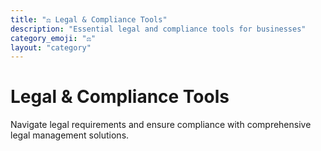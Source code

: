 ```yaml
---
title: "⚖️ Legal & Compliance Tools"
description: "Essential legal and compliance tools for businesses"
category_emoji: "⚖️"
layout: "category"
---
```


# Legal & Compliance Tools

Navigate legal requirements and ensure compliance with comprehensive legal management solutions.